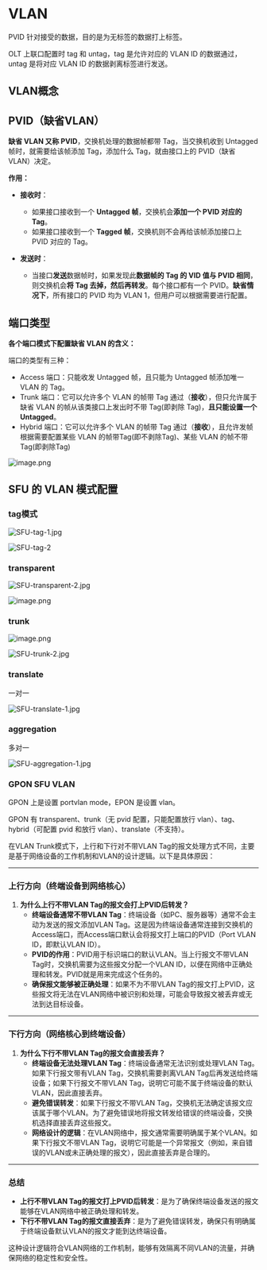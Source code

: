 # VLAN

PVID 针对接受的数据，目的是为无标签的数据打上标签。

OLT 上联口配置时 tag 和 untag，tag 是允许对应的 VLAN ID 的数据通过，untag 是将对应 VLAN ID 的数据剥离标签进行发送。

## VLAN概念

## PVID（缺省VLAN）

**缺省 VLAN 又称 PVID**，交换机处理的数据帧都带 Tag，当交换机收到 Untagged 帧时，就需要给该帧添加 Tag，添加什么 Tag，就由接口上的 PVID（缺省 VLAN）决定。

**作用：**

*   **接收时**：

    *   如果接口接收到一个 **Untagged 帧**，交换机会**添加一个 PVID 对应的 Tag**。
    *   如果接口接收到一个 **Tagged 帧**，交换机则不会再给该帧添加接口上 PVID 对应的 Tag。
*   **发送时**：
    *   当接口**发送**数据帧时，如果发现此**数据帧的 Tag 的 VID 值与 PVID 相同**，则交换机会**将 Tag 去掉，然后再转发**。每个接口都有一个 PVID。**缺省情况下**，所有接口的 PVID 均为 VLAN 1，但用户可以根据需要进行配置。

## 端口类型

**各个端口模式下配置缺省 VLAN 的含义：**

端口的类型有三种：

*   Access 端口：只能收发 Untagged 帧，且只能为 Untagged 帧添加唯一 VLAN 的 Tag。
*   Trunk 端口：它可以允许多个 VLAN 的帧带 Tag 通过（**接收**），但只允许属于缺省 VLAN 的帧从该类接口上发出时不带 Tag(即剥除 Tag)，**且只能设置一个 Untagged**。
*   Hybrid 端口：它可以允许多个 VLAN 的帧带 Tag 通过（**接收**），且允许发帧根据需要配置某些 VLAN 的帧带Tag(即不剥除Tag)、某些 VLAN 的帧不带 Tag(即剥除Tag)

![image.png](VLAN/端口类型.png)

## SFU 的 VLAN 模式配置

### tag模式

![SFU-tag-1.jpg](VLAN/SFU-tag-1.jpg)

![SFU-tag-2](VLAN/SFU-tag-2.jpg)

### transparent

![SFU-transparent-2.jpg](VLAN/SFU-transparent-1.jpg)

![image.png](VLAN/SFU-transparent-2.jpg)

### trunk

![image.png](VLAN/SFU-trunk-1.jpg)

![SFU-trunk-2.jpg](VLAN/SFU-trunk-2.jpg)

### translate

一对一

![SFU-translate-1.jpg](VLAN/SFU-translate-1.jpg)

### aggregation

多对一

![SFU-aggregation-1.jpg](VLAN/SFU-aggregation-1.jpg)

### GPON SFU VLAN

GPON 上是设置 portvlan mode，EPON 是设置 vlan。

GPON 有 transparent、trunk（无 pvid 配置，只能配置放行 vlan）、tag、hybrid（可配置 pvid 和放行 vlan）、translate（不支持）。

在VLAN Trunk模式下，上行和下行对不带VLAN Tag的报文处理方式不同，主要是基于网络设备的工作机制和VLAN的设计逻辑。以下是具体原因：

***

### **上行方向（终端设备到网络核心）**

1.  **为什么上行不带VLAN Tag的报文会打上PVID后转发？**
    *   **终端设备通常不带VLAN Tag**：终端设备（如PC、服务器等）通常不会主动为发送的报文添加VLAN Tag。这是因为终端设备通常连接到交换机的Access端口，而Access端口默认会将报文打上端口的PVID（Port VLAN ID，即默认VLAN ID）。
    *   **PVID的作用**：PVID用于标识端口的默认VLAN。当上行报文不带VLAN Tag时，交换机需要为这些报文分配一个VLAN ID，以便在网络中正确处理和转发。PVID就是用来完成这个任务的。
    *   **确保报文能够被正确处理**：如果不为不带VLAN Tag的报文打上PVID，这些报文将无法在VLAN网络中被识别和处理，可能会导致报文被丢弃或无法到达目标设备。

***

### **下行方向（网络核心到终端设备）**

1.  **为什么下行不带VLAN Tag的报文会直接丢弃？**
    *   **终端设备无法处理VLAN Tag**：终端设备通常无法识别或处理VLAN Tag。如果下行报文带有VLAN Tag，交换机需要剥离VLAN Tag后再发送给终端设备；如果下行报文不带VLAN Tag，说明它可能不属于终端设备的默认VLAN，因此直接丢弃。
    *   **避免错误转发**：如果下行报文不带VLAN Tag，交换机无法确定该报文应该属于哪个VLAN。为了避免错误地将报文转发给错误的终端设备，交换机选择直接丢弃这些报文。
    *   **网络设计的逻辑**：在VLAN网络中，报文通常需要明确属于某个VLAN。如果下行报文不带VLAN Tag，说明它可能是一个异常报文（例如，来自错误的VLAN或未正确处理的报文），因此直接丢弃是合理的。

***

### **总结**

*   **上行不带VLAN Tag的报文打上PVID后转发**：是为了确保终端设备发送的报文能够在VLAN网络中被正确处理和转发。
*   **下行不带VLAN Tag的报文直接丢弃**：是为了避免错误转发，确保只有明确属于终端设备默认VLAN的报文才能到达终端设备。

这种设计逻辑符合VLAN网络的工作机制，能够有效隔离不同VLAN的流量，并确保网络的稳定性和安全性。
